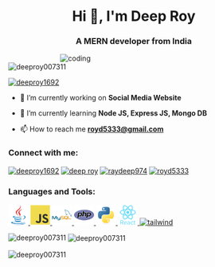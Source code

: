 
<h1 align="center">Hi 👋, I'm Deep Roy</h1>
<h3 align="center">A MERN developer from India</h3>
<img  align="right" src="https://camo.githubusercontent.com/9b64cdf5bde24e837b1944a8be49ad4f7d171f9ca0230ed8fc5b6893ba6a96e8/68747470733a2f2f6d656469612e74656e6f722e636f6d2f61776477526b624a7a436741414141432f676f6b752e676966" alt="coding" width="400">

<p align="left"> <img src="https://komarev.com/ghpvc/?username=deeproy007311&label=Profile%20views&color=0e75b6&style=flat" alt="deeproy007311" /> </p>

<p align="left"> <a href="https://twitter.com/deeproy1692" target="blank"><img src="https://img.shields.io/twitter/follow/deeproy1692?logo=twitter&style=for-the-badge" alt="deeproy1692" /></a> </p>

- 🔭 I’m currently working on **Social Media Website**

- 🌱 I’m currently learning **Node JS, Express JS, Mongo DB**

- 📫 How to reach me **royd5333@gmail.com**

<h3 align="left">Connect with me:</h3>
<p align="left">
<a href="https://twitter.com/deeproy1692" target="blank"><img align="center" src="https://raw.githubusercontent.com/rahuldkjain/github-profile-readme-generator/master/src/images/icons/Social/twitter.svg" alt="deeproy1692" height="30" width="40" /></a>
<a href="https://fb.com/deep roy" target="blank"><img align="center" src="https://raw.githubusercontent.com/rahuldkjain/github-profile-readme-generator/master/src/images/icons/Social/facebook.svg" alt="deep roy" height="30" width="40" /></a>
<a href="https://instagram.com/raydeep974" target="blank"><img align="center" src="https://raw.githubusercontent.com/rahuldkjain/github-profile-readme-generator/master/src/images/icons/Social/instagram.svg" alt="raydeep974" height="30" width="40" /></a>
<a href="https://www.leetcode.com/royd5333" target="blank"><img align="center" src="https://raw.githubusercontent.com/rahuldkjain/github-profile-readme-generator/master/src/images/icons/Social/leet-code.svg" alt="royd5333" height="30" width="40" /></a>
</p>

<h3 align="left">Languages and Tools:</h3>
<p align="left"> <a href="https://www.java.com" target="_blank" rel="noreferrer"> <img src="https://raw.githubusercontent.com/devicons/devicon/master/icons/java/java-original.svg" alt="java" width="40" height="40"/> </a> <a href="https://developer.mozilla.org/en-US/docs/Web/JavaScript" target="_blank" rel="noreferrer"> <img src="https://raw.githubusercontent.com/devicons/devicon/master/icons/javascript/javascript-original.svg" alt="javascript" width="40" height="40"/> </a> <a href="https://www.mysql.com/" target="_blank" rel="noreferrer"> <img src="https://raw.githubusercontent.com/devicons/devicon/master/icons/mysql/mysql-original-wordmark.svg" alt="mysql" width="40" height="40"/> </a> <a href="https://www.php.net" target="_blank" rel="noreferrer"> <img src="https://raw.githubusercontent.com/devicons/devicon/master/icons/php/php-original.svg" alt="php" width="40" height="40"/> </a> <a href="https://www.python.org" target="_blank" rel="noreferrer"> <img src="https://raw.githubusercontent.com/devicons/devicon/master/icons/python/python-original.svg" alt="python" width="40" height="40"/> </a> <a href="https://reactjs.org/" target="_blank" rel="noreferrer"> <img src="https://raw.githubusercontent.com/devicons/devicon/master/icons/react/react-original-wordmark.svg" alt="react" width="40" height="40"/> </a> <a href="https://tailwindcss.com/" target="_blank" rel="noreferrer"> <img src="https://www.vectorlogo.zone/logos/tailwindcss/tailwindcss-icon.svg" alt="tailwind" width="40" height="40"/> </a> </p>

<p><img align="left" src="https://github-readme-stats.vercel.app/api/top-langs?username=deeproy007311&show_icons=true&locale=en&layout=compact" alt="deeproy007311" /></p>

<p>&nbsp;<img align="center" src="https://github-readme-stats.vercel.app/api?username=deeproy007311&show_icons=true&locale=en" alt="deeproy007311" /></p>

<p><img align="center" src="https://github-readme-streak-stats.herokuapp.com/?user=deeproy007311&" alt="deeproy007311" /></p>
